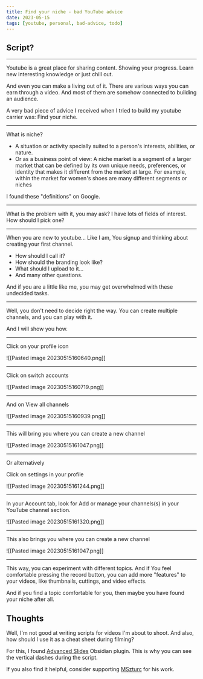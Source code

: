 ```yaml
---
title: Find your niche - bad YouTube advice
date: 2023-05-15
tags: [youtube, personal, bad-advice, todo]
---
```


## Script?

---
Youtube is a great place for sharing content. Showing your progress. Learn new interesting knowledge or just chill out.

And even you can make a living out of it. There are various ways you can earn through a video. And most of them are somehow connected to building an audience.

A very bad piece of advice I received when I tried to build my youtube carrier was: Find your niche.

---
What is niche?

- A situation or activity specially suited to a person's interests, abilities, or nature.
- Or as a business point of view: A niche market is a segment of a larger market that can be defined by its own unique needs, preferences, or identity that makes it different from the market at large. For example, within the market for women's shoes are many different segments or niches

I found these "definitions" on Google.

---

What is the problem with it, you may ask?
I have lots of fields of interest. How should I pick one?

---
When you are new to youtube... Like I am, You signup and thinking about creating your first channel. 
- How should I call it?
- How should the branding look like?
- What should I upload to it...
- And many other questions.

And if you are a little like me, you may get overwhelmed with these undecided tasks.

---
Well, you don't need to decide right the way. You can create multiple channels, and you can play with it. 

And I will show you how.

---
Click on your profile icon

![[Pasted image 20230515160640.png]]

---
Click on switch accounts

![[Pasted image 20230515160719.png]]

---
And on View all channels

![[Pasted image 20230515160939.png]]

---
This will bring you where you can create a new channel

![[Pasted image 20230515161047.png]]

---
Or alternatively

Click on settings in your profile

![[Pasted image 20230515161244.png]]

---
In your Account tab, look for Add or manage your channels(s) in your YouTube channel section.

![[Pasted image 20230515161320.png]]

---
This also brings you where you can create a new channel

![[Pasted image 20230515161047.png]]

---
This way, you can experiment with different topics. 
And if You feel comfortable pressing the record button, you can add more "features" to your videos, like thumbnails, cuttings, and video effects.

And if you find a topic comfortable for you, then maybe you have found your niche after all.

## Thoughts

Well, I'm not good at writing scripts for videos I'm about to shoot. And also, how should I use it as a cheat sheet during filming?

For this, I found [Advanced Slides](https://github.com/MSzturc/obsidian-advanced-slides) Obsidian plugin. This is why you can see the vertical dashes during the script.

If you also find it helpful, consider supporting [MSzturc](https://github.com/MSzturc) for his work.